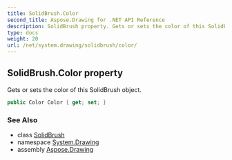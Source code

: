 ```yaml
---
title: SolidBrush.Color
second_title: Aspose.Drawing for .NET API Reference
description: SolidBrush property. Gets or sets the color of this SolidBrush object
type: docs
weight: 20
url: /net/system.drawing/solidbrush/color/
---
```

## SolidBrush.Color property

Gets or sets the color of this SolidBrush object.

```csharp
public Color Color { get; set; }
```

### See Also

* class [SolidBrush](../)
* namespace [System.Drawing](../../solidbrush/)
* assembly [Aspose.Drawing](../../../)


